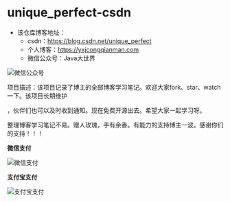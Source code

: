 # unique_perfect-csdn

* 该仓库博客地址：
  * csdn：https://blog.csdn.net/unique_perfect
  * 个人博客：https://yxjcongqianman.com
  * 微信公众号：Java大世界

![微信公众号](https://img-blog.csdnimg.cn/a0cd593d72a1410e80a957f4c4c166e3.png?x-oss-process=image/watermark,type_d3F5LXplbmhlaQ,shadow_50,text_Q1NETiBAdW5pcXVlX3BlcmZlY3Q=,size_20,color_FFFFFF,t_70,g_se,x_16)

项目描述：该项目记录了博主的全部博客学习笔记。欢迎大家fork、star、watch一下。该项目长期维护

，伙伴们也可以及时收到通知。现在免费开源出去。希望大家一起学习呀。

整理博客学习笔记不易。赠人玫瑰，手有余香。有能力的支持博主一波。感谢你们的支持！！！

**微信支付**

![微信支付](https://img-blog.csdnimg.cn/a4c18670123f4d72a2303e8e2eab6cc4.png)

**支付宝支付**

![支付宝支付](https://img-blog.csdnimg.cn/27ce617c540b416aa9bdc0c183bfc300.png)

